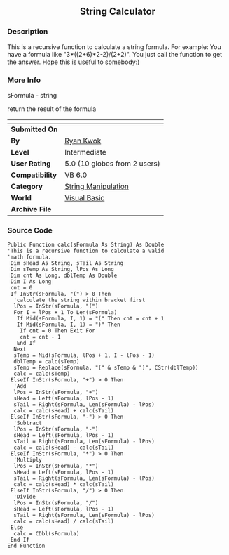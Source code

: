 ﻿<div align="center">

## String Calculator


</div>

### Description

This is a recursive function to calculate a string formula. For example: You have a formula like "3*((2+6)*2-2)/(2+2)". You just call the function to get the answer. Hope this is useful to somebody:)
 
### More Info
 
sFormula - string

return the result of the formula


<span>             |<span>
---                |---
**Submitted On**   |
**By**             |[Ryan Kwok](https://github.com/Planet-Source-Code/PSCIndex/blob/master/ByAuthor/ryan-kwok.md)
**Level**          |Intermediate
**User Rating**    |5.0 (10 globes from 2 users)
**Compatibility**  |VB 6\.0
**Category**       |[String Manipulation](https://github.com/Planet-Source-Code/PSCIndex/blob/master/ByCategory/string-manipulation__1-5.md)
**World**          |[Visual Basic](https://github.com/Planet-Source-Code/PSCIndex/blob/master/ByWorld/visual-basic.md)
**Archive File**   |[](https://github.com/Planet-Source-Code/ryan-kwok-string-calculator__1-14898/archive/master.zip)





### Source Code

```
Public Function calc(sFormula As String) As Double
'This is a recursive function to calculate a valid
'math formula.
 Dim sHead As String, sTail As String
 Dim sTemp As String, lPos As Long
 Dim cnt As Long, dblTemp As Double
 Dim I As Long
 cnt = 0
 If InStr(sFormula, "(") > 0 Then
  'calculate the string within bracket first
  lPos = InStr(sFormula, "(")
  For I = lPos + 1 To Len(sFormula)
   If Mid(sFormula, I, 1) = "(" Then cnt = cnt + 1
   If Mid(sFormula, I, 1) = ")" Then
    If cnt = 0 Then Exit For
    cnt = cnt - 1
   End If
  Next
  sTemp = Mid(sFormula, lPos + 1, I - lPos - 1)
  dblTemp = calc(sTemp)
  sTemp = Replace(sFormula, "(" & sTemp & ")", CStr(dblTemp))
  calc = calc(sTemp)
 ElseIf InStr(sFormula, "+") > 0 Then
  'Add
  lPos = InStr(sFormula, "+")
  sHead = Left(sFormula, lPos - 1)
  sTail = Right(sFormula, Len(sFormula) - lPos)
  calc = calc(sHead) + calc(sTail)
 ElseIf InStr(sFormula, "-") > 0 Then
  'Subtract
  lPos = InStr(sFormula, "-")
  sHead = Left(sFormula, lPos - 1)
  sTail = Right(sFormula, Len(sFormula) - lPos)
  calc = calc(sHead) - calc(sTail)
 ElseIf InStr(sFormula, "*") > 0 Then
  'Multiply
  lPos = InStr(sFormula, "*")
  sHead = Left(sFormula, lPos - 1)
  sTail = Right(sFormula, Len(sFormula) - lPos)
  calc = calc(sHead) * calc(sTail)
 ElseIf InStr(sFormula, "/") > 0 Then
  'Divide
  lPos = InStr(sFormula, "/")
  sHead = Left(sFormula, lPos - 1)
  sTail = Right(sFormula, Len(sFormula) - lPos)
  calc = calc(sHead) / calc(sTail)
 Else
  calc = CDbl(sFormula)
 End If
End Function
```

